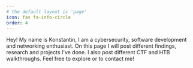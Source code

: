 ```yaml
---
# the default layout is 'page'
icon: fas fa-info-circle
order: 4
---
```


Hey! My name is Konstantin, I am a cybersecurity, software development and networking enthusiast. On this page I will post different findings, research and projects I've done. I also post different CTF and HTB walkthroughs. Feel free to explore or to contact me!